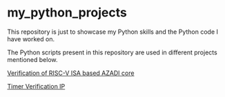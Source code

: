 # my_python_projects

This repository is just to showcase my Python skills and the Python code I have worked on. 

The Python scripts present in this repository are used in different projects mentioned below.

[Verification of RISC-V ISA based AZADI core](https://github.com/merledu/azadi-verify/tree/main/env/core/vendor/core_ibex/riscv_dv_extension)

[Timer Verification IP](https://github.com/merledu/common_peripheral_vips)
